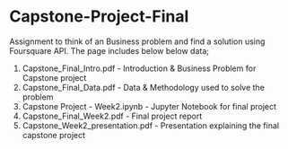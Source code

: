 # Capstone-Project-Final
Assignment to think of an Business problem and find a solution using Foursquare API.
The page includes below below data;

1. Capstone_Final_Intro.pdf -         Introduction & Business Problem for Capstone project
2. Capstone_Final_Data.pdf -          Data & Methodology used to solve the problem
3. Capstone Project - Week2.ipynb -   Jupyter Notebook for final project
4. Capstone_Final_Week2.pdf -         Final project report
5. Capstone_Week2_presentation.pdf -  Presentation explaining the final capstone project
